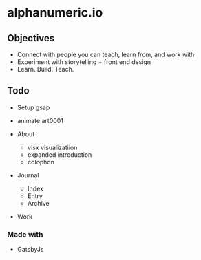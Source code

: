 # alphanumeric.io

## Objectives

- Connect with people you can teach, learn from, and work with
- Experiment with storytelling + front end design
- Learn. Build. Teach.

## Todo

- Setup gsap
- animate art0001
- About
  - visx visualizatiion
  - expanded introduction
  - colophon

- Journal
  - Index
  - Entry
  - Archive
- Work

### Made with

- GatsbyJs
